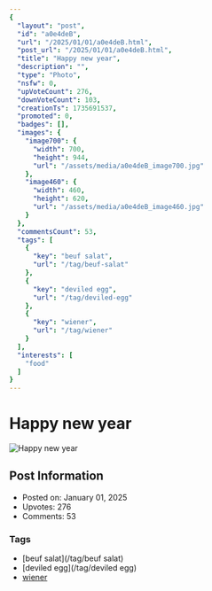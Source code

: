 ```yaml
---
{
  "layout": "post",
  "id": "a0e4deB",
  "url": "/2025/01/01/a0e4deB.html",
  "post_url": "/2025/01/01/a0e4deB.html",
  "title": "Happy new year",
  "description": "",
  "type": "Photo",
  "nsfw": 0,
  "upVoteCount": 276,
  "downVoteCount": 103,
  "creationTs": 1735691537,
  "promoted": 0,
  "badges": [],
  "images": {
    "image700": {
      "width": 700,
      "height": 944,
      "url": "/assets/media/a0e4deB_image700.jpg"
    },
    "image460": {
      "width": 460,
      "height": 620,
      "url": "/assets/media/a0e4deB_image460.jpg"
    }
  },
  "commentsCount": 53,
  "tags": [
    {
      "key": "beuf salat",
      "url": "/tag/beuf-salat"
    },
    {
      "key": "deviled egg",
      "url": "/tag/deviled-egg"
    },
    {
      "key": "wiener",
      "url": "/tag/wiener"
    }
  ],
  "interests": [
    "food"
  ]
}
---
```


# Happy new year

![Happy new year](/assets/media/a0e4deB_image700.jpg)

## Post Information

- Posted on: January 01, 2025
- Upvotes: 276
- Comments: 53

### Tags

- [beuf salat](/tag/beuf salat)
- [deviled egg](/tag/deviled egg)
- [wiener](/tag/wiener)
